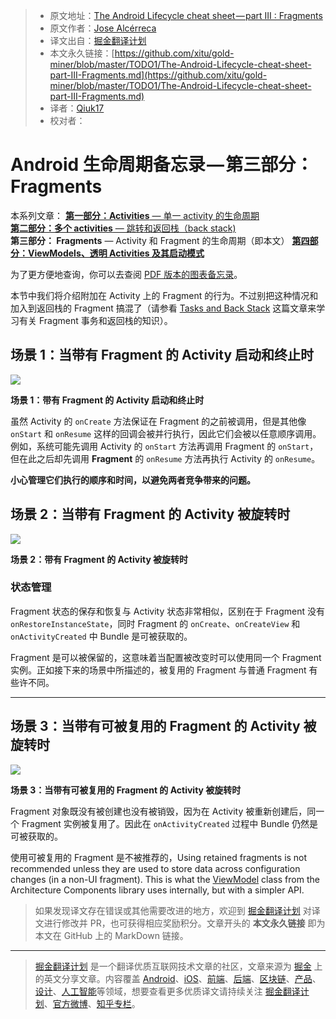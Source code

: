 > * 原文地址：[The Android Lifecycle cheat sheet — part III : Fragments](https://medium.com/androiddevelopers/the-android-lifecycle-cheat-sheet-part-iii-fragments-afc87d4f37fd)
> * 原文作者：[Jose Alcérreca](https://medium.com/@JoseAlcerreca)
> * 译文出自：[掘金翻译计划](https://github.com/xitu/gold-miner)
> * 本文永久链接：[https://github.com/xitu/gold-miner/blob/master/TODO1/The-Android-Lifecycle-cheat-sheet-part-III-Fragments.md](https://github.com/xitu/gold-miner/blob/master/TODO1/The-Android-Lifecycle-cheat-sheet-part-III-Fragments.md)
> * 译者：[Qiuk17](https://github.com/Qiuk17)
> * 校对者：

# Android 生命周期备忘录 — 第三部分：Fragments

本系列文章：
[**第一部分：Activities** — 单一 activity 的生命周期](https://github.com/xitu/gold-miner/blob/master/TODO/the-android-lifecycle-cheat-sheet-part-i-single-activities.md)  
[**第二部分：多个 activities** — 跳转和返回栈（back stack)](https://github.com/xitu/gold-miner/blob/master/TODO1/The-Android-Lifecycle-cheat-sheet-part-II-Multiple-activities.md)   
**第三部分： Fragments** — Activity 和 Fragment 的生命周期（即本文）
[**第四部分：ViewModels、透明 Activities 及其启动模式**](https://medium.com/androiddevelopers/the-android-lifecycle-cheat-sheet-part-iv-49946659b094)

为了更方便地查询，你可以去查阅 [PDF 版本的图表备忘录](https://github.com/JoseAlcerreca/android-lifecycles)。

本节中我们将介绍附加在 Activity 上的 Fragment 的行为。不过别把这种情况和加入到返回栈的 Fragment 搞混了（请参看 [Tasks and Back Stack](https://medium.com/google-developers/tasks-and-the-back-stack-dbb7c3b0f6d4) 这篇文章来学习有关 Fragment 事务和返回栈的知识）。

## 场景 1：当带有 Fragment 的 Activity 启动和终止时

![](https://cdn-images-1.medium.com/max/800/1*ALMDBkuAAZ28BJ2abmvniA.png)

**场景 1：带有 Fragment 的 Activity 启动和终止时**

虽然 Activity 的 `onCreate` 方法保证在 Fragment 的之前被调用，但是其他像 `onStart` 和 `onResume` 这样的回调会被并行执行，因此它们会被以任意顺序调用。例如，系统可能先调用 Activity 的 `onStart` 方法再调用 Fragment 的 `onStart`，但在此之后却先调用 **Fragment** 的 `onResume` 方法再执行 Activity 的 `onResume`。

**小心管理它们执行的顺序和时间，以避免两者竞争带来的问题。**

## 场景 2：当带有 Fragment 的 Activity 被旋转时

![](https://cdn-images-1.medium.com/max/800/1*ukapaC23cOJSPUeZ0bUdCA.png)

**场景 2：带有 Fragment 的 Activity 被旋转时**

### 状态管理

Fragment 状态的保存和恢复与 Activity 状态非常相似，区别在于 Fragment 没有 `onRestoreInstanceState`，同时 Fragment 的 `onCreate`、`onCreateView` 和 `onActivityCreated` 中 Bundle 是可被获取的。

Fragment 是可以被保留的，这意味着当配置被改变时可以使用同一个 Fragment 实例。正如接下来的场景中所描述的，被复用的 Fragment 与普通 Fragment 有些许不同。

* * *

## 场景 3：当带有可被复用的 Fragment 的 Activity 被旋转时

![](https://cdn-images-1.medium.com/max/800/1*hK_YRdty1GoafABfug-r4g.png)

**场景 3：当带有可被复用的 Fragment 的 Activity 被旋转时**

Fragment 对象既没有被创建也没有被销毁，因为在 Activity 被重新创建后，同一个 Fragment 实例被复用了。因此在 `onActivityCreated` 过程中 Bundle 仍然是可被获取的。

使用可被复用的 Fragment 是不被推荐的，Using retained fragments is not recommended unless they are used to store data across configuration changes (in a non-UI fragment). This is what the [ViewModel](https://developer.android.com/topic/libraries/architecture/viewmodel.html) class from the Architecture Components library uses internally, but with a simpler API.

> 如果发现译文存在错误或其他需要改进的地方，欢迎到 [掘金翻译计划](https://github.com/xitu/gold-miner) 对译文进行修改并 PR，也可获得相应奖励积分。文章开头的 **本文永久链接** 即为本文在 GitHub 上的 MarkDown 链接。

---

> [掘金翻译计划](https://github.com/xitu/gold-miner) 是一个翻译优质互联网技术文章的社区，文章来源为 [掘金](https://juejin.im) 上的英文分享文章。内容覆盖 [Android](https://github.com/xitu/gold-miner#android)、[iOS](https://github.com/xitu/gold-miner#ios)、[前端](https://github.com/xitu/gold-miner#前端)、[后端](https://github.com/xitu/gold-miner#后端)、[区块链](https://github.com/xitu/gold-miner#区块链)、[产品](https://github.com/xitu/gold-miner#产品)、[设计](https://github.com/xitu/gold-miner#设计)、[人工智能](https://github.com/xitu/gold-miner#人工智能)等领域，想要查看更多优质译文请持续关注 [掘金翻译计划](https://github.com/xitu/gold-miner)、[官方微博](http://weibo.com/juejinfanyi)、[知乎专栏](https://zhuanlan.zhihu.com/juejinfanyi)。
